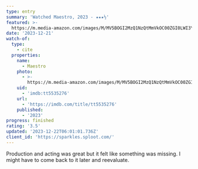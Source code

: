 ```yaml
---
type: entry
summary: 'Watched Maestro, 2023 - ★★★½'
featured: >-
  https://m.media-amazon.com/images/M/MV5BOGI2MzQ1NzQtMmVkOC00ZGI0LWI3YjQtN2FjMzQ1NmRhNzFhXkEyXkFqcGdeQXVyODE5NzE3OTE@._V1_SX300.jpg
date: '2023-12-21'
watch-of:
  type:
    - cite
  properties:
    name:
      - Maestro
    photo:
      - >-
        https://m.media-amazon.com/images/M/MV5BOGI2MzQ1NzQtMmVkOC00ZGI0LWI3YjQtN2FjMzQ1NmRhNzFhXkEyXkFqcGdeQXVyODE5NzE3OTE@._V1_SX300.jpg
    uid:
      - 'imdb:tt5535276'
    url:
      - 'https://imdb.com/title/tt5535276'
    published:
      - '2023'
progress: finished
rating: '3.5'
updated: '2023-12-22T06:01:01.736Z'
client_id: 'https://sparkles.sploot.com/'
---
```

Production and acting was great but it felt like something was missing. I might have to come back to it later and reevaluate.
